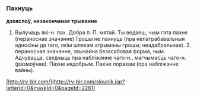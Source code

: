 ### Пахнуць
**дзеяслоў, незакончанае трыванне**

1. Вылучаць які-н. пах. Добра п. П. мятай. Ты ведаеш, чым гэта пахне (пераноснае значэнне) Грошы не пахнуць (пра непатрабавальныя адносіны да таго, якім шляхам атрыманы грошы; неадабральнае). 2. пераноснае значэнне, звычайна безасабовая форма, чым. Адчувацца, сведчыць пра набліжэнне чаго-н., магчымасць чаго-н. (размоўнае). Пахне нядобрым. Пахне порахам (пра набліжэнне вайны).

<a rel="author">[http://rv-blr.com/](http://rv-blr.com/slounik.jsp?letterId=0&maskId=0&pageId=2261)</a>
